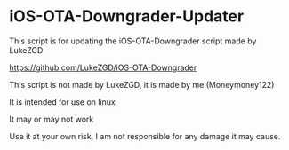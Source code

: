 # iOS-OTA-Downgrader-Updater

This script is for updating the iOS-OTA-Downgrader script made by LukeZGD

https://github.com/LukeZGD/iOS-OTA-Downgrader

This script is not made by LukeZGD, it is made by me (Moneymoney122)

It is intended for use on linux

It may or may not work

Use it at your own risk, I am not responsible for any damage it may cause.


